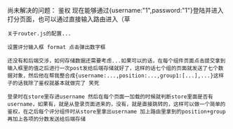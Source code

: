 尚未解决的问题：
    鉴权 现在能够通过{username:"1",password:"1"}登陆并进入打分页面，也可以通过直接输入路由进入（草

    关于router.js的配置...

    设置评分输入框 format 点击弹出数字框

    还没有和后端交涉，如何存储数据还需要考虑...如果可以的话，在每个组件页面点击提交拿到输入框里的值之后进行一次post发给后端存储就好了，这样的话七个组的页面就发送了七个数据对象，然后他在帮我整合成{username:...,position:...,group1:[...],...}这样子的话我除了鉴权就基本就做完了 笑死 

    登录时在store里存进username 然后在每个页面一加载的时候就判断store里面是否有username，如果有，就是从登录页面进来的，没有，就是直接跳转的，这样可以做一个简单的鉴权，在之后每个评分组件时从store里拿出username 加上路由里拿到的position+group 再加上各项的分数发送给后端存储